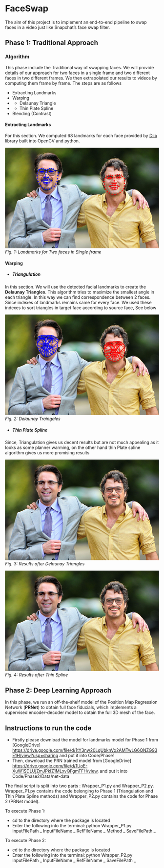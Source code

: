 # FaceSwap
The aim of this project is to implement an end-to-end pipeline to swap faces in a video just like Snapchat’s face swap filter.
## Phase 1: Traditional Approach 
### Algorithm
This phase include the Traditional way of swapping faces.
We will provide details of our approach for two faces in a
single frame and two different faces in two different frames.
We then extrapolated our results to videos by computing them
frame by frame. The steps are as follows

- Extracting Landmarks 
- Warping 
- - Delaunay Triangle 
- - Thin Plate Spline 
- Blending (Contrast)

#### Extracting Landmarks 
For this section. We computed 68 landmarks for each face
provided by [Dlib](https://pyimagesearch.com/2017/04/03/facial-landmarks-dlib-opencv-python/) library built into OpenCV and python. 


![Landmarks single frame](https://github.com/nvnmangla/FaceSwap/blob/master/Images/landmarks.png)*Fig. 1: Landmarks for Two faces in Single frame*

#### Warping 
- ##### Triangulation 
In this section. We will use the detected
facial landmarks to create the **Delaunay Triangles**. This algorithm tries to maximize the smallest angle in each triangle. In
this way we can find correspondence between 2 faces. Since
indexes of landmarks remains same for every face. We used these indexes to sort triangles in target face according to source
face, See below

![Landmarks single frame](https://github.com/nvnmangla/FaceSwap/blob/master/Images/face.png)*Fig. 2: Delaunay Traingales*

- ##### Thin Plate Spline 

Since, Triangulation gives us decent results but are not much appealing as it looks as some planner warming, on the other hand thin Plate spline algorithm gives us more promising results

![Results Delaunay](https://github.com/nvnmangla/FaceSwap/blob/master/Images/triangle_result.png)*Fig. 3: Results after Delaunay Triangles*

![Results Thin Spline](https://github.com/nvnmangla/FaceSwap/blob/master/Images/Thin_spline_result.png)*Fig. 4: Results after Thin Spline*

## Phase 2: Deep Learning Approach
In this phase, we run an off-the-shelf model of the Position Map Regression Network (**PRNet**) to obtain full face fiducials, which implements a supervised encoder-decoder model to obtain the full 3D mesh of the face. 

## Instructions to run the code
- Firstly please download the model for landmarks model for Phase 1 from [GoogleDrive] https://drive.google.com/file/d/1tY3nw20LgUbknVx2AMTwLG6QNZG93E1H/view?usp=sharing and put it into Code/Phase1
- Then, download the PRN trained model from [GoogleDrive] https://drive.google.com/file/d/1UoE-XuW1SDLUjZmJPkIZ1MLxvQFgmTFH/view, and put it into Code/Phase2/Data/net-data

The final script is split into two parts : Wrapper_P1.py and Wrapper_P2.py.
Wrapper_P1.py contains the code belonging to Phase 1 (Triangulation and Thin Plate Spline methods) and Wrapper_P2.py contains the code for Phase 2 (PRNet model).

To execute Phase 1:
* cd to the directory where the package is located 
* Enter the following into the terminal: python Wrapper_P1.py InputFilePath _ InputFileName _ RefFileName _ Method _ SaveFilePath _

To execute Phase 2:
* cd to the directory where the package is located 
* Enter the following into the terminal: python Wrapper_P2.py InputFilePath _ InputFileName _ RefFileName _ SaveFilePath _
